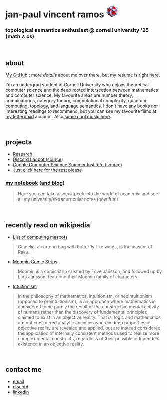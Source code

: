 # jan-paul vincent ramos ![alt text](./Data/icosi.png)
### topological semantics enthusiast @ cornell university '25 (math ∧ cs)

<br>

## about
[My GitHub](https://github.com/jpVinnie) ; more *details* about me over there, but my resume is right [here](https://github.com/jpVinnie/jpVinnie/blob/master/Data/resume.pdf).

I'm an undergrad student at Cornell University who enjoys theoretical computer science and the deep rooted intersection between mathematics and computer science. My favourite areas are number theory, combinatorics, category theory, computational complexity, quantum computing, topology, and language semantics. I don't have any books nor interesting readings to recommend, but you can see my favourite films at [my letterboxd](https://letterboxd.com/Vinnely/) account. Also [some cool music here](https://bandcamp.com/jpvinnely).

<br>

## projects
- [Research](https://research.jpramos.me)
- [Discord Ladbot ](https://camto.github.io/Lad/Website/)([source](https://github.com/Camto/Lad))
- [Google Computer Science Summer Institute ](https://notes.jpramos.me/GoogleCSSI/)([source](https://github.com/jpVinnie/notebook/tree/main/GoogleCSSI))
- [Just click here for the rest please](https://github.com/jpVinnie?tab=repositories)


### [my notebook](https://notes.jpramos.me) ([and blog](https://notes.jpramos.me/blog))
> Here you can take a sneak peek into the world of academia and see all my university/extracurricular notes (how fun!)

<br>

## recently read on wikipedia 
- [List of computing mascots](https://en.wikipedia.org/wiki/List_of_computing_mascots)
> Camelia, a cartoon bug with butterfly-like wings, is the mascot of Raku.
- [Moomin Comic Strips](https://en.wikipedia.org/wiki/Moomin_comic_strips)
> Moomin is a comic strip created by Tove Jansson, and followed up by Lars Jansson, featuring their Moomin family of characters. 
- [Intuitionism](https://en.wikipedia.org/wiki/Intuitionism)
> In the philosophy of mathematics, intuitionism, or neointuitionism (opposed to preintuitionism), is an approach where mathematics is considered to be purely the result of the constructive mental activity of humans rather than the discovery of fundamental principles claimed to exist in an objective reality. That is, logic and mathematics are not considered analytic activities wherein deep properties of objective reality are revealed and applied, but are instead considered the application of internally consistent methods used to realize more complex mental constructs, regardless of their possible independent existence in an objective reality.

<br>

## contact me
- [email](mailto:jvr34@cornell.edu)
- [discord](https://discord.com/users/294518633541926912)
- [linkedin](https://www.linkedin.com/in/jan-paul-v-ramos-6268bb208/)
